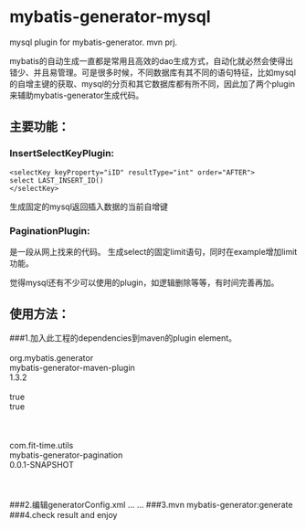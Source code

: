 # mybatis-generator-mysql
mysql plugin for mybatis-generator. mvn prj.

mybatis的自动生成一直都是常用且高效的dao生成方式，自动化就必然会使得出错少、并且易管理。可是很多时候，不同数据库有其不同的语句特征，比如mysql的自增主键的获取、mysql的分页和其它数据库都有所不同，因此加了两个plugin来辅助mybatis-generator生成代码。
## 主要功能：
### InsertSelectKeyPlugin:
    <selectKey keyProperty="iID" resultType="int" order="AFTER">
    select LAST_INSERT_ID()
    </selectKey>
生成固定的mysql返回插入数据的当前自增键
### PaginationPlugin:
是一段从网上找来的代码。
生成select的固定limit语句，同时在example增加limit功能。

觉得mysql还有不少可以使用的plugin，如逻辑删除等等，有时间完善再加。

## 使用方法：
###1.加入此工程的dependencies到maven的plugin element。
    <plugins>			
    	 <plugin>				
    		  <groupId>org.mybatis.generator</groupId>				
    		  <artifactId>mybatis-generator-maven-plugin</artifactId>					  
    		  <version>1.3.2</version>				
    		  <configuration>					
    			   <verbose>true</verbose>					
    			   <overwrite>true</overwrite>				
    		  </configuration>				
    		  <dependencies>					
    			   <dependency>							
    					<groupId>com.fit-time.utils</groupId>	
    					<artifactId>mybatis-generator-pagination</artifactId>					
    					<version>0.0.1-SNAPSHOT</version>					
    			   </dependency>				
    		  </dependencies>			
    	 </plugin>		
    </plugins>
###2.编辑generatorConfig.xml
    <generatorConfiguration>
         ...
          <context id="mysql" targetRuntime="MyBatis3">
              ...
               <plugin type="com.fittime.utils.PaginationPlugin" />
               <plugin type="com.fittime.utils.InsertSelectKeyPlugin" />
         </context>
    </generatorConfiguration>
###3.mvn mybatis-generator:generate
###4.check result and enjoy
